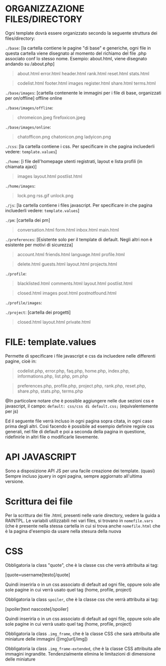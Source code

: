 ORGANIZZAZIONE FILES/DIRECTORY
==============================

Ogni template dovrà essere organizzato secondo la seguente struttura dei files/directory:

`./base`: [la cartella contiene le pagine "di base" e generiche, ogni file in questa cartella viene disegnato al momento del richiamo del file .php associato conf lo stesso nome. Esempio: about.html, viene disegnato andando su /about.php]

> about.html     error.html   header.html  rank.html      reset.html  stats.html

> codelist.html  footer.html  images       register.html  share.html  terms.html

`./base/images`: [cartella contenente le immagini per i file di base, organizzati per on/offline]
offline  online

`./base/images/offline`:
> chromeicon.jpeg  firefoxicon.jpeg

`./base/images/online`:
> chatofficon.png  chatonicon.png  ladyicon.png

`./css`: [la cartella contiene i css. Per specificare in che pagina incluederli vedere: `template.values`]

`./home`: [i file dell'homepage utenti registrati, layout e lista profili (in chiamata ajax)]
> images  layout.html  postlist.html

`./home/images`:
> lock.png  rss.gif  unlock.png

`./js`: [la cartella contiene i files javascript. Per specificare in che pagina incluederli vedere: `template.values`]

`./pm`: [cartella dei pm]
> conversation.html  form.html  inbox.html  main.html

`./preferences`: [Esistente solo per il template di default. Negli altri non è esistente per motivi di sicurezza]
> account.html  friends.html  language.html  profile.html

> delete.html   guests.html   layout.html    projects.html

`./profile`:
> blacklisted.html  comments.html  layout.html  postlist.html

> closed.html       images         post.html    postnotfound.html

`./profile/images`:

`./project`: [cartella dei progetti]
> closed.html  layout.html  private.html

FILE: template.values
=====================
Permette di specificare i file javascript e css da incluedere nelle differenti pagine, cioè in:
> codelist.php, error.php, faq.php, home.php, index.php, informations.php, list.php, pm.php

> preferences.php, profile.php, project.php, rank.php, reset.php, share.php, stats.php, terms.php

@In particolare notare che è possible aggiungere nelle due sezioni css e javascript, il campo:
`default: css/css di default.css;` (equivalentemente per js)

Ed il seguente file verrà incluso in ogni pagina sopra citata, in ogni caso prima degli altri.
Così facendo è possibile ad esempio definire regole css generali, nel file di default e poi a seconda
della pagina in questione, ridefinirle in altri file o modificarle lievemente.

API JAVASCRIPT
==============
Sono a disposizione API JS per una facile creazione dei template.
(quasi) Sempre incluso jquery in ogni pagina, sempre aggiornato all'ultima versione.


Scrittura dei file
=================
Per la scrittura dei file .html, presenti nelle varie directory, vedere la guida a RAINTPL.
Le variabili utilizzabili nei vari files, si trovano in `nomefile.vars`
(che è presente nella stessa cartella in cui si trova anche `nomefile.html` che è la pagina d'esempio da usare nella stesura della nuova

CSS
===
Obbligatoria la class "quote", che è la classe css che verrà attribuita ai tag:

[quote=username]testo[/quote]

Quindi inserirla o in un css associato di default ad ogni file, oppure solo alle sole pagine in cui verrà usato quel tag (home, profile, project)

Obbligatoria la class `spoiler`, che è la classe css che verrà attribuita ai tag:

[spoiler]text nascoste[/spoiler]

Quindi inserirla o in un css associato di default ad ogni file, oppure solo alle sole pagine in cui verrà usato quel tag (home, profile, project)

Obbligatoria la class `.img_frame`, che è la classe CSS che sarà attribuita alle miniature delle immagini ([img]url[/img])

Obbligatoria la class `.img_frame-extended`, che è la classe CSS attribuita alle immagini ingrandite. Tendenzialmente elimina le limitazioni di dimensione delle miniature

